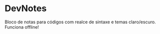 # DevNotes
Bloco de notas para códigos com realce de sintaxe e temas claro/escuro. Funciona offline!
